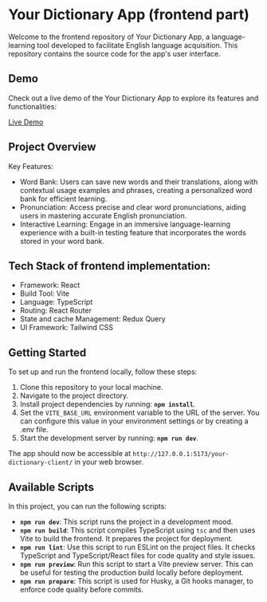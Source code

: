 # Your Dictionary App (frontend part)

Welcome to the frontend repository of Your Dictionary App, a language-learning tool developed to facilitate English language acquisition. This repository contains the source code for the app's user interface.

## Demo

Check out a live demo of the Your Dictionary App to explore its features and functionalities:

[Live Demo](https://tania-troshchuk.github.io/your-dictionary-client/)


## Project Overview

Key Features:
- Word Bank: Users can save new words and their translations, along with contextual usage examples and phrases, creating a personalized word bank for efficient learning.
- Pronunciation: Access precise and clear word pronunciations, aiding users in mastering accurate English pronunciation.
- Interactive Learning: Engage in an immersive language-learning experience with a built-in testing feature that incorporates the words stored in your word bank.

## Tech Stack of frontend implementation:

- Framework: React
- Build Tool: Vite
- Language: TypeScript
- Routing: React Router
- State and cache Management: Redux Query
- UI Framework: Tailwind CSS

## Getting Started

To set up and run the frontend locally, follow these steps:

1. Clone this repository to your local machine.
2. Navigate to the project directory.
3. Install project dependencies by running:  **`npm install`**.
4. Set the `VITE_BASE_URL` environment variable to the URL of the server. You can configure this value in your environment settings or by creating a .env file.
5. Start the development server by running: **`npm run dev`**.

The app should now be accessible at `http://127.0.0.1:5173/your-dictionary-client/` in your web browser.

## Available Scripts

In this project, you can run the following scripts:
- **`npm run dev`**: This script runs the project in a development mood.
- **`npm run build`**: This script compiles TypeScript using `tsc` and then uses Vite to build the frontend. It prepares the project for deployment.
- **`npm run lint`**: Use this script to run ESLint on the project files. It checks TypeScript and TypeScript/React files for code quality and style issues. 
- **`npm run preview`**: Run this script to start a Vite preview server. This can be useful for testing the production build locally before deployment.
- **`npm run prepare`**: This script is used for Husky, a Git hooks manager, to enforce code quality before commits.
